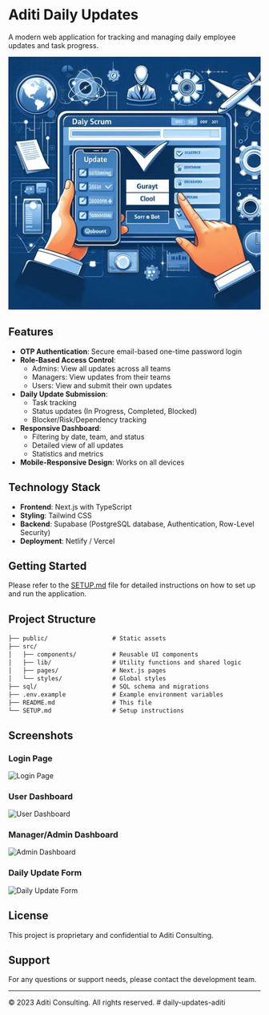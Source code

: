 # Aditi Daily Updates

A modern web application for tracking and managing daily employee updates and task progress.

![Aditi Daily Updates](public/aditi.png)

## Features

- **OTP Authentication**: Secure email-based one-time password login
- **Role-Based Access Control**:
  - Admins: View all updates across all teams
  - Managers: View updates from their teams
  - Users: View and submit their own updates
- **Daily Update Submission**:
  - Task tracking
  - Status updates (In Progress, Completed, Blocked)
  - Blocker/Risk/Dependency tracking
- **Responsive Dashboard**:
  - Filtering by date, team, and status
  - Detailed view of all updates
  - Statistics and metrics
- **Mobile-Responsive Design**: Works on all devices

## Technology Stack

- **Frontend**: Next.js with TypeScript
- **Styling**: Tailwind CSS
- **Backend**: Supabase (PostgreSQL database, Authentication, Row-Level Security)
- **Deployment**: Netlify / Vercel

## Getting Started

Please refer to the [SETUP.md](SETUP.md) file for detailed instructions on how to set up and run the application.

## Project Structure

```
├── public/                  # Static assets
├── src/
│   ├── components/          # Reusable UI components
│   ├── lib/                 # Utility functions and shared logic
│   ├── pages/               # Next.js pages
│   └── styles/              # Global styles
├── sql/                     # SQL schema and migrations
├── .env.example             # Example environment variables
├── README.md                # This file
└── SETUP.md                 # Setup instructions
```

## Screenshots

### Login Page
![Login Page](public/screenshots/login.png)

### User Dashboard
![User Dashboard](public/screenshots/user-dashboard.png)

### Manager/Admin Dashboard
![Admin Dashboard](public/screenshots/admin-dashboard.png)

### Daily Update Form
![Daily Update Form](public/screenshots/update-form.png)

## License

This project is proprietary and confidential to Aditi Consulting.

## Support

For any questions or support needs, please contact the development team.

---

© 2023 Aditi Consulting. All rights reserved.
#   d a i l y - u p d a t e s - a d i t i 
 
 